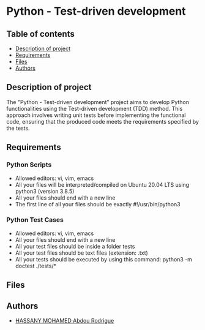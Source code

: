 # Python - Test-driven development

## Table of contents
* [Description of project](#description-of-project)
* [Requirements](#requirements)
* [Files](#files)
* [Authors](#authors)

## Description of project
The "Python - Test-driven development" project aims to develop Python functionalities using the Test-driven development (TDD) method. This approach involves writing unit tests before implementing the functional code, ensuring that the produced code meets the requirements specified by the tests.

## Requirements
### Python Scripts
* Allowed editors: vi, vim, emacs
* All your files will be interpreted/compiled on Ubuntu 20.04 LTS using python3 (version 3.8.5)
* All your files should end with a new line
* The first line of all your files should be exactly #!/usr/bin/python3

### Python Test Cases
* Allowed editors: vi, vim, emacs
* All your files should end with a new line
* All your test files should be inside a folder tests
* All your test files should be text files (extension: .txt)
* All your tests should be executed by using this command: python3 -m doctest ./tests/*

## Files

## Authors
* [HASSANY MOHAMED Abdou Rodrigue](https://github.com/Rdrg974)